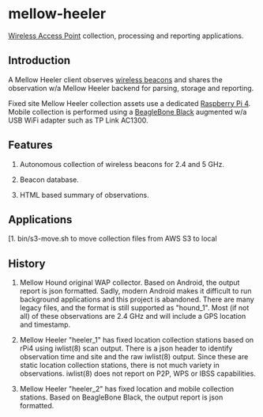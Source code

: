 mellow-heeler
=============

[Wireless Access Point](https://en.wikipedia.org/wiki/Wireless_access_point) collection, processing and reporting applications.

## Introduction
A Mellow Heeler client observes [wireless beacons](https://en.wikipedia.org/wiki/Beacon_frame) and shares the observation w/a Mellow Heeler backend for parsing, storage and reporting.

Fixed site Mellow Heeler collection assets use a dedicated [Raspberry Pi 4](https://www.raspberrypi.org/).  Mobile collection is performed using a [BeagleBone Black](https://www.beagleboard.org/boards/beaglebone-black) augmented w/a USB WiFi adapter such as TP Link AC1300.

## Features
1. Autonomous collection of wireless beacons for 2.4 and 5 GHz.  

2. Beacon database.

3. HTML based summary of observations.

## Applications
[1.  bin/s3-move.sh to move collection files from AWS S3 to local 
 

## History
1. Mellow Hound original WAP collector.  Based on Android, the output report is json formatted.  Sadly, modern Android makes it difficult to run background applications and this project is abandoned.  There are many legacy files, and the format is still supported as "hound_1".  Most (if not all) of these observations are 2.4 GHz and will include a GPS location and timestamp.

2. Mellow Heeler "heeler_1" has fixed location collection stations based on rPi4 using iwlist(8) scan output.  There is a json header to identify observation time and site and the raw iwlist(8) output.  Since these are static location collection stations, there is not much variety in observations.  iwlist(8) does not report on P2P, WPS or IBSS capabilities.

3. Mellow Heeler "heeler_2" has fixed location and mobile collection stations.  Based on BeagleBone Black, the output report is json formatted.